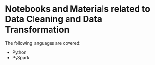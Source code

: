 # Notebooks and Materials related to Data Cleaning and Data Transformation

The following languages are covered:

- Python 
- PySpark
